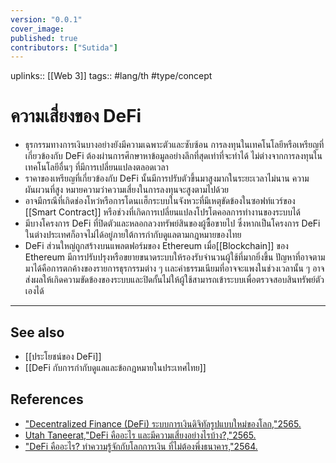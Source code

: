 ```yaml
---
version: "0.0.1"
cover_image:
published: true
contributors: ["Sutida"]
---
```

uplinks:: [[Web 3]]
tags:: #lang/th #type/concept

# ความเสี่ยงของ DeFi
- ธุรกรรมทางการเงินบางอย่างยังมีความเฉพาะตัวและซับซ้อน การลงทุนในเทคโนโลยีหรือเหรียญที่เกี่ยวข้องกับ DeFi ต้องผ่านการศึกษาหาข้อมูลอย่างลึกที่สุดเท่าที่จะทำได้ ไม่ต่างจากการลงทุนในเทคโนโลยีอื่นๆ ที่มีการเปลี่ยนแปลงตลอดเวลา
- ราคาของเหรียญที่เกี่ยวข้องกับ DeFi นั้นมีการปรับตัวขึ้นมาสูงมากในระยะเวลาไม่นาน ความผันผวนที่สูง หมายความว่าความเสี่ยงในการลงทุนจะสูงตามไปด้วย
- อาจมีกรณีที่เกิดช่องโหว่หรือการโดนเเฮ็กระบบในจังหวะที่มีเหตุขัดข้องในซอฟท์แวร์ของ [[Smart Contract]] หรือช่วงที่เกิดการเปลี่ยนแปลงโปรโตคอลการทำงานของระบบได้
- มีบางโครงการ DeFi ที่ปิดตัวและหลอกลวงทรัพย์สินของผู้ซื้อขายไป ซึ่งหากเป็นโครงการ DeFi ในต่างประเทศก็อาจไม่ได้อยู่ภายใต้การกำกับดูแลตามกฎหมายของไทย 
- DeFi ส่วนใหญ่ถูกสร้างบนแพลตฟอร์มของ Ethereum เมื่อ[[Blockchain]] ของ Ethereum มีการปรับปรุงหรือขยายขนาดระบบให้รองรับจำนวนผู้ใช้ที่มากยิ่งขึ้น ปัญหาที่อาจตามมาได้คือการตกค้างของรายการธุรกรรมต่าง ๆ เเละค่าธรรมเนียมที่อาจจะแพงในช่วงเวลานั้น ๆ อาจส่งผลให้เกิดความขัดข้องของระบบและปิดกั้นไม่ให้ผู้ใช้สามารถเข้าระบบเพื่อตรวจสอบสินทรัพย์ตัวเองได้ 

---
## See also
- [[ประโยชน์ของ DeFi]]
- [[DeFi กับการกำกับดูแลและข้อกฎหมายในประเทศไทย]]
## References
- ["Decentralized Finance (DeFi) ระบบการเงินดิจิทัลรูปแบบใหม่ของโลก,"2565.](https://zipmex.com/th/learn/decentralized-finance-defi-explained/)
- [Utah Taneerat,"DeFi คืออะไร และมีความเสี่ยงอย่างไรบ้าง?,"2565.](https://www.bitkub.com/blog/whatisdefi-f6dc6916c9a8)
- ["DeFi คืออะไร? ทำความรู้จักกับโลกการเงิน ที่ไม่ต้องพึ่งธนาคาร,"2564.](https://www.finnomena.com/bitcoinaddict/what-is-defi/)
